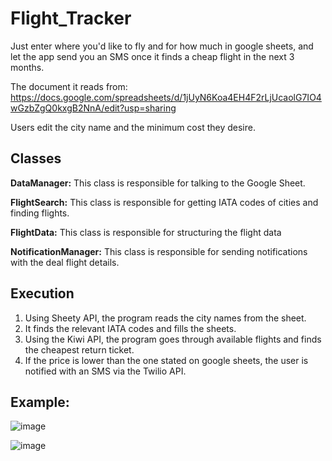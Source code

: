# Flight_Tracker
Just enter where you'd like to fly and for how much in google sheets, and let the app send you an SMS once it finds a cheap flight in the next 3 months.

The document it reads from: https://docs.google.com/spreadsheets/d/1jUyN6Koa4EH4F2rLjUcaolG7IO4wGzbZgQ0kxgB2NnA/edit?usp=sharing

Users edit the city name and the minimum cost they desire. 

## Classes
**DataManager:** This class is responsible for talking to the Google Sheet.

**FlightSearch:** This class is responsible for getting IATA codes of cities and finding flights.

**FlightData:** This class is responsible for structuring the flight data

**NotificationManager:** This class is responsible for sending notifications with the deal flight details.


## Execution
1. Using Sheety API, the program reads the city names from the sheet. 
2. It finds the relevant IATA codes and fills the sheets.
3. Using the Kiwi API, the program goes through available flights and finds the cheapest return ticket.
4. If the price is lower than the one stated on google sheets, the user is notified with an SMS via the Twilio API.


## Example:

![image](https://github.com/seyf97/Flight_Tracker/assets/111386377/d01ec35b-af2a-4746-900a-7cc521b8f44b)


![image](https://github.com/seyf97/Flight_Tracker/assets/111386377/d4d25c54-7953-4bb7-be39-42102171b48b)



